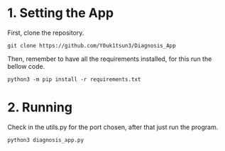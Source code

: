 # 1. Setting the App

First, clone the repository.
```
git clone https://github.com/Y0uk1tsun3/Diagnosis_App
```
Then, remember to have all the requirements installed, for this run the bellow code.
```
python3 -m pip install -r requirements.txt
```

# 2. Running

Check in the utils.py for the port chosen, after that just run the program.
```
python3 diagnosis_app.py
```
